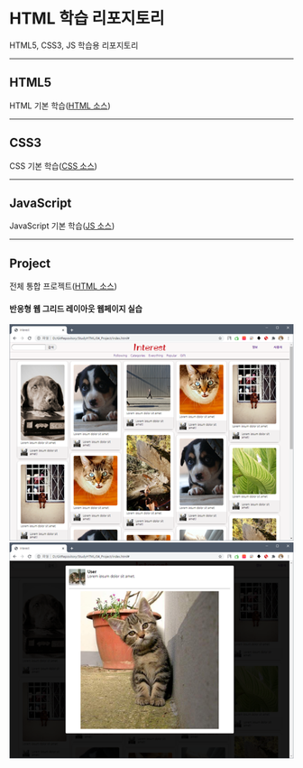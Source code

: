# HTML 학습 리포지토리
HTML5, CSS3, JS 학습용 리포지토리

-------------------------------------------------------------

## HTML5
HTML 기본 학습([HTML 소스](https://github.com/joohy97/StudyHTML/tree/main/01_HTML))



-------------------------------------------------------------

## CSS3
CSS 기본 학습([CSS 소스](https://github.com/joohy97/StudyHTML/tree/main/02_CSS))



-------------------------------------------------------------

## JavaScript
JavaScript 기본 학습([JS 소스](https://github.com/joohy97/StudyHTML/tree/main/03_javascript))



-------------------------------------------------------------


## Project
전체 통합 프로젝트([HTML 소스](https://github.com/joohy97/StudyHTML/blob/main/04_Project/index.html))
#### 반응형 웹 그리드 레이아웃 웹페이지 실습
![결과(메인페이지)](https://github.com/joohy97/StudyHTML/blob/main/ref_images/project_result_main.PNG "전체레이아웃")
![결과(라이트박스페이지)](https://github.com/joohy97/StudyHTML/blob/main/ref_images/project_result_lightbox.PNG "팝업레이아웃")
